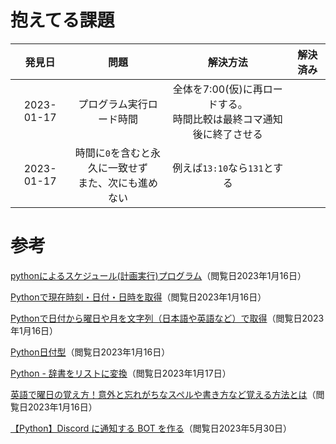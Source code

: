 # 抱えてる課題
|発見日|問題|解決方法|解決済み|
|:---:|:---:|:---:|:---:|
|2023-01-17|プログラム実行ロード時間|全体を7:00(仮)に再ロードする。<br>時間比較は最終コマ通知後に終了させる||
|2023-01-17|時間に`0`を含むと永久に一致せず<br>また、次にも進めない|例えば`13:10`なら`131`とする||

# 参考
[pythonによるスケジュール(計画実行)プログラム](https://qiita.com/hiratarich/items/3e932b84b599762ed913)（閲覧日2023年1月16日）

[Pythonで現在時刻・日付・日時を取得](https://note.nkmk.me/python-datetime-now-today/)（閲覧日2023年1月16日）

[Pythonで日付から曜日や月を文字列（日本語や英語など）で取得](https://note.nkmk.me/python-datetime-day-locale-function/)（閲覧日2023年1月16日）

[Python日付型](https://qiita.com/motoki1990/items/8275dbe02d5fd5fa6d2d)（閲覧日2023年1月16日）

[Python - 辞書をリストに変換](https://codechacha.com/ja/python-convert-dict-to-list/)（閲覧日2023年1月17日）

[英語で曜日の覚え方！意外と忘れがちなスペルや書き方など覚える方法とは](https://foreignlang.ecc.co.jp/know/k00020d/)（閲覧日2023年1月16日）

[【Python】Discord に通知する BOT を作る](https://noitalog.tokyo/python-discord-notification-bot/)（閲覧日2023年5月30日）
